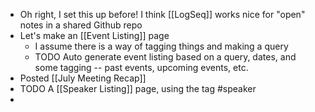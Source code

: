- Oh right, I set this up before! I think [[LogSeq]] works nice for "open" notes in a shared Github repo
- Let's make an [[Event Listing]] page
	- I assume there is a way of tagging things and making a query
	- TODO Auto generate event listing based on a query, dates, and some tagging -- past events, upcoming events, etc.
- Posted [[July Meeting Recap]]
- TODO A [[Speaker Listing]] page, using the tag #speaker
-